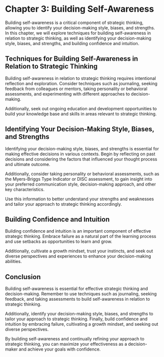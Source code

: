 Chapter 3: Building Self-Awareness
==================================

Building self-awareness is a critical component of strategic thinking, allowing you to identify your decision-making style, biases, and strengths. In this chapter, we will explore techniques for building self-awareness in relation to strategic thinking, as well as identifying your decision-making style, biases, and strengths, and building confidence and intuition.

Techniques for Building Self-Awareness in Relation to Strategic Thinking
------------------------------------------------------------------------

Building self-awareness in relation to strategic thinking requires intentional reflection and exploration. Consider techniques such as journaling, seeking feedback from colleagues or mentors, taking personality or behavioral assessments, and experimenting with different approaches to decision-making.

Additionally, seek out ongoing education and development opportunities to build your knowledge base and skills in areas relevant to strategic thinking.

Identifying Your Decision-Making Style, Biases, and Strengths
-------------------------------------------------------------

Identifying your decision-making style, biases, and strengths is essential for making effective decisions in various contexts. Begin by reflecting on past decisions and considering the factors that influenced your thought process and ultimate outcome.

Additionally, consider taking personality or behavioral assessments, such as the Myers-Briggs Type Indicator or DISC assessment, to gain insight into your preferred communication style, decision-making approach, and other key characteristics.

Use this information to better understand your strengths and weaknesses and tailor your approach to strategic thinking accordingly.

Building Confidence and Intuition
---------------------------------

Building confidence and intuition is an important component of effective strategic thinking. Embrace failure as a natural part of the learning process and use setbacks as opportunities to learn and grow.

Additionally, cultivate a growth mindset, trust your instincts, and seek out diverse perspectives and experiences to enhance your decision-making abilities.

Conclusion
----------

Building self-awareness is essential for effective strategic thinking and decision-making. Remember to use techniques such as journaling, seeking feedback, and taking assessments to build self-awareness in relation to strategic thinking.

Additionally, identify your decision-making style, biases, and strengths to tailor your approach to strategic thinking. Finally, build confidence and intuition by embracing failure, cultivating a growth mindset, and seeking out diverse perspectives.

By building self-awareness and continually refining your approach to strategic thinking, you can maximize your effectiveness as a decision-maker and achieve your goals with confidence.

